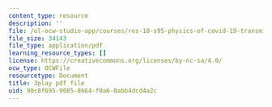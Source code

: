 ```yaml
---
content_type: resource
description: ''
file: /ol-ocw-studio-app/courses/res-10-s95-physics-of-covid-19-transmission-fall-2020/90c8f69590858664f0a60abb4dcd4a2c_qjUR8WJWRgQ.pdf
file_size: 34143
file_type: application/pdf
learning_resource_types: []
license: https://creativecommons.org/licenses/by-nc-sa/4.0/
ocw_type: OCWFile
resourcetype: Document
title: 3play pdf file
uid: 90c8f695-9085-8664-f0a6-0abb4dcd4a2c
---
```

